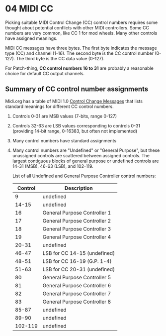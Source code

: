<!-- SPDX-License-Identifier: CC-BY-SA-4.0 OR MIT -->
<!-- SPDX-FileCopyrightText: Copyright 2024 Sam Blenny -->
# 04 MIDI CC

Picking suitable MIDI Control Change (CC) control numbers requires some thought
about potential conflicts with other MIDI controllers. Some CC numbers are very
common, like CC 1 for mod wheels. Many other controls have assigned meanings.

MIDI CC messages have three bytes. The first byte indicates the message
type (CC) and channel (1-16). The second byte is the CC control number (0-127).
The third byte is the CC data value (0-127).

For Patch-thing, **CC control numbers 16 to 31** are probably a reasonable
choice for default CC output channels.


## Summary of CC control number assignments

Midi.org has a table of MIDI 1.0
[Control Change Messages](https://midi.org/midi-1-0-control-change-messages)
that lists standard meanings for different CC control numbers.

1. Controls 0-31 are MSB values (7-bits, range 0-127)

2. Controls 32-63 are LSB values corresponding to controls 0-31 (providing
   14-bit range, 0-16383, but often not implemented)

3. Many control numbers have standard assignments

4. Many control numbers are "Undefined" or "General Purpose", but these
   unassigned controls are scattered between assigned controls. The largest
   contiguous blocks of general purpose or undefined controls are 14-31 (MSB),
   46-63 (LSB), and 102-119.

   List of all Undefined and General Purpose Controller control numbers:

   | Control | Description                  |
   | ------- | ---------------------------- |
   |       9 | undefined                    |
   |   14-15 | undefined                    |
   |      16 | General Purpose Controller 1 |
   |      17 | General Purpose Controller 2 |
   |      18 | General Purpose Controller 3 |
   |      19 | General Purpose Controller 4 |
   |   20-31 | undefined                    |
   |   46-47 | LSB for CC 14-15 (undefined) |
   |   48-51 | LSB for CC 16-19 (G.P. 1-4)  |
   |   51-63 | LSB for CC 20-31 (undefined) |
   |      80 | General Purpose Controller 5 |
   |      81 | General Purpose Controller 6 |
   |      82 | General Purpose Controller 7 |
   |      83 | General Purpose Controller 8 |
   |   85-87 | undefined                    |
   |   89-90 | undefined                    |
   | 102-119 | undefined                    |
